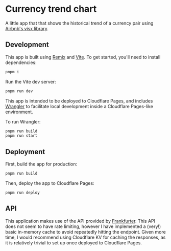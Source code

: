 # Currency trend chart

A little app that that shows the historical trend of a currency pair using [Airbnb's visx library](https://airbnb.io/visx).

## Development

This app is built using [Remix][remix] and [Vite][vite]. To get started, you'll need to install dependencies:

```sh
pnpm i
```

Run the Vite dev server:

```sh
pnpm run dev
```

This app is intended to be deployed to Cloudflare Pages, and includes [Wrangler][wrangler] to facilitate local development inside a Cloudflare Pages-like environment.

To run Wrangler:

```sh
pnpm run build
pnpm run start
```

## Deployment

First, build the app for production:

```sh
pnpm run build
```

Then, deploy the app to Cloudflare Pages:

```sh
pnpm run deploy
```

## API

This application makes use of the API provided by [Frankfurter][api]. This API does not seem to have rate limiting, however I have implemented a (very!) basic in-memory cache to avoid repeatedly hitting the endpoint. Given more time, I would recommend using Cloudflare KV for caching the responses, as it is relatively trivial to set up once deployed to Cloudflare Pages.


[bindings]: https://developers.cloudflare.com/pages/functions/bindings/
[remix]: https://remix.run/docs/en/main
[vite]: https://vitejs.dev/
[wrangler]: https://developers.cloudflare.com/workers/wrangler/
[api]: https://www.frankfurter.app/
